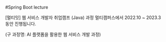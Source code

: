 #Spring Boot lecture

[멀티잇] 웹 서비스 개발자 취업캠프 (Java) 과정
멀티캠퍼스에서 2022.10 ~ 2023.3 동안 진행됩니다.

(구 과정명: AI 플랫폼을 활용한 웹 서비스 개발 과정)
